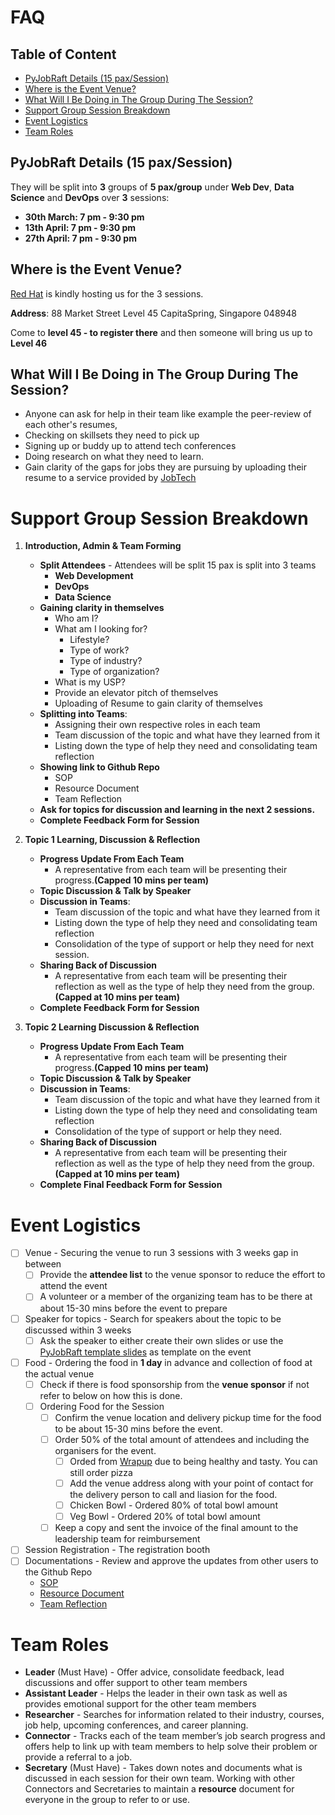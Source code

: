 # FAQ

## Table of Content
- [PyJobRaft Details (15 pax/Session)](https://github.com/pythonsingapore/pyjobraft/blob/main/docs/SOP.md#pyjobraft-details-15-paxsession)
- [ Where is the Event Venue?](https://github.com/pythonsingapore/pyjobraft/blob/main/docs/SOP.md#where-is-the-event-venue)
- [What Will I Be Doing in The Group During The Session?](https://github.com/pythonsingapore/pyjobraft/blob/main/docs/SOP.md#what-will-i-be-doing-in-the-group-during-the-session)
- [Support Group Session Breakdown](https://github.com/pythonsingapore/pyjobraft/blob/main/docs/SOP.md#support-group-session-breakdown)
- [Event Logistics](https://github.com/pythonsingapore/pyjobraft/blob/main/docs/SOP.md#event-logistics)
- [Team Roles](https://github.com/pythonsingapore/pyjobraft/blob/main/docs/SOP.md#team-roles)

## PyJobRaft Details (15 pax/Session)
They will be split into **3** groups of **5 pax/group** under **Web Dev**, **Data Science** and **DevOps** over **3** sessions:

- **30th March: 7 pm - 9:30 pm**
- **13th April: 7 pm - 9:30 pm**
- **27th April: 7 pm - 9:30 pm**

## Where is the Event Venue?
[Red Hat](https://www.redhat.com/en/services/consulting) is kindly hosting us for the 3 sessions.

**Address**: 88 Market Street Level 45 CapitaSpring, Singapore 048948

Come to **level 45 - to register there** and then someone will bring us up to **Level 46**


## What Will I Be Doing in The Group During The Session?
- Anyone can ask for help in their team like example the peer-review of each other's resumes,
- Checking on skillsets they need to pick up
- Signing up or buddy up to attend tech conferences
- Doing research on what they need to learn.
- Gain clarity of the gaps for jobs they are pursuing by uploading their resume to a service provided by [JobTech](https://jobtech.co/)

# Support Group Session Breakdown

1. **Introduction, Admin & Team Forming**
   - **Split Attendees** - Attendees will be split 15 pax is split into 3 teams
     - **Web Development**
     - **DevOps**
     - **Data Science**
   - **Gaining clarity in themselves**
     - Who am I?
     - What am I looking for?
       - Lifestyle?
       - Type of work?
       - Type of industry?
       - Type of organization?
     - What is my USP?
     - Provide an elevator pitch of themselves
     - Uploading of Resume to gain clarity of themselves
   - **Splitting into Teams**:
     - Assigning their own respective roles in each team
     - Team discussion of the topic and what have they learned from it
     - Listing down the type of help they need and consolidating team reflection
   - **Showing link to Github Repo**
     - SOP
     - Resource Document
     - Team Reflection
   - **Ask for topics for discussion and learning in the next 2 sessions.**
   - **Complete Feedback Form for Session**
3. **Topic 1 Learning, Discussion & Reflection**
    - **Progress Update From Each Team**
      - A representative from each team will be presenting their progress.**(Capped 10 mins per team)**
    - **Topic Discussion & Talk by Speaker**
    - **Discussion in Teams**:
      - Team discussion of the topic and what have they learned from it
      - Listing down the type of help they need and consolidating team reflection
      - Consolidation of the type of support or help they need for next session.
    - **Sharing Back of Discussion**
      - A representative from each team will be presenting their reflection as well as the type of help they need from the group.**(Capped at 10 mins per team)**
    - **Complete Feedback Form for Session**

4. **Topic 2 Learning  Discussion & Reflection**
    - **Progress Update From Each Team**
      - A representative from each team will be presenting their progress.**(Capped 10 mins per team)**
    - **Topic Discussion & Talk by Speaker**
    - **Discussion in Teams**:
      - Team discussion of the topic and what have they learned from it
      - Listing down the type of help they need and consolidating team reflection
      - Consolidation of the type of support or help they need.
    - **Sharing Back of Discussion**
      - A representative from each team will be presenting their reflection as well as the type of help they need from the group.**(Capped at 10 mins per team)**
    - **Complete Final Feedback Form for Session**

# Event Logistics
- [ ] Venue - Securing the venue to run 3 sessions with 3 weeks gap in between
  - [ ] Provide the **attendee list** to the venue sponsor to reduce the effort to attend the event
  - [ ] A volunteer or a member of the organizing team has to be there at about 15-30 mins before the event to prepare
- [ ] Speaker for topics - Search for speakers about the topic to be discussed within 3 weeks
  - [ ] Ask the speaker to either create their own slides or use the [PyJobRaft template slides](https://docs.google.com/presentation/d/1axQYjh3UelkRnz6LAKiKSxLGsh9LtooqqNK2WSYeO34/edit?usp=sharing) as template on the event
- [ ] Food - Ordering the food in **1 day** in advance and collection of food at the actual venue
   - [ ] Check if there is food sponsorship from the **venue sponsor** if not refer to below on how this is done.
   - [ ] Ordering Food for the Session
      - [ ] Confirm the venue location and delivery pickup time for the food to be about 15-30 mins before the event. 
      - [ ] Order 50% of the total amount of attendees and including the organisers for the event. 
         - [ ] Orded from [Wrapup](https://www.wrapup.sg/) due to being healthy and tasty. You can still order pizza
         - [ ] Add the venue address along with your point of contact for the delivery person to call and liasion for the food. 
         - [ ] Chicken Bowl - Ordered 80% of total bowl amount  
         - [ ] Veg Bowl - Ordered 20% of total bowl amount  
      - [ ] Keep a copy and sent the invoice of the final amount to the leadership team for reimbursement 
- [ ] Session Registration - The registration booth
- [ ] Documentations - Review and approve the updates from other users to the Github Repo
  - [SOP](https://github.com/pythonsingapore/pyjobraft/blob/main/docs/SOP.md)
  - [Resource Document](https://github.com/pythonsingapore/pyjobraft/blob/main/docs/Resource_Document.md)
  - [Team Reflection](https://github.com/pythonsingapore/pyjobraft/blob/main/docs/Team_Reflections.md)

# Team Roles
- **Leader** (Must Have) - Offer advice, consolidate feedback, lead discussions and offer support to other team members
- **Assistant Leader** - Helps the leader in their own task as well as provides emotional support for the other team members
- **Researcher** - Searches for information related to their industry, courses, job help, upcoming conferences, and career planning.
- **Connector** - Tracks each of the team member’s job search progress and offers help to link up with team members to help solve their problem or provide a referral to a job.
- **Secretary** (Must Have) - Takes down notes and documents what is discussed in each session for their own team. Working with other Connectors and Secretaries to maintain a **resource** document for everyone in the group to refer to or use.
